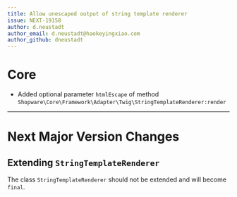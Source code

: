 ```yaml
---
title: Allow unescaped output of string template renderer
issue: NEXT-19158
author: d.neustadt
author_email: d.neustadt@haokeyingxiao.com
author_github: dneustadt
---
```

# Core
* Added optional parameter `htmlEscape` of method `Shopware\Core\Framework\Adapter\Twig\StringTemplateRenderer:render` 
___
# Next Major Version Changes

## Extending `StringTemplateRenderer`

The class `StringTemplateRenderer` should not be extended and will become `final`.
